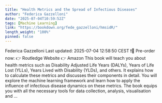 ```yaml
---
title: "Health Metrics and the Spread of Infectious Diseases"
author: "Federica Gazzelloni"
date: "2025-07-04T10:59:52Z"
tags: [Machine Learning]
link: "https://bookdown.org/fede_gazzelloni/hmsidR/"
length_weight: "100%"
pinned: false
---
```


Federica Gazzelloni Last updated: 2025-07-04 12:58:50 CEST ❗🛒 Pre-order now: 👉 Routledge Website 👉 Amazon This book will teach you about health metrics such as Disability Adjusted Life Years (DALYs), Years of Life Lost (YLLs), Years Lived with Disability (YLDs), and others. It explains how to calculate these metrics and discusses their components in detail. You will explore the machine learning framework and learn how to apply the influence of infectious disease dynamics on these metrics. The book equips you with all the necessary tools for data collection, analysis, visualisation and ...
